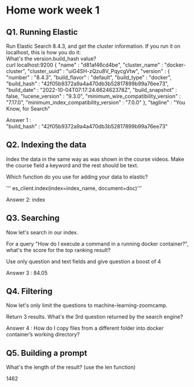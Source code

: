 # Home work week 1

## Q1. Running Elastic  
Run Elastic Search 8.4.3, and get the cluster information. If you run it on localhost, this is how you do it:  
What's the version.build_hash value?  
 curl localhost:9200
{
  "name" : "d81af46cd4be",
  "cluster_name" : "docker-cluster",
  "cluster_uuid" : "uiG4SH-zQzu8V_PqycgVtw",
  "version" : {
    "number" : "8.4.3",
    "build_flavor" : "default",
    "build_type" : "docker",
    "build_hash" : "42f05b9372a9a4a470db3b52817899b99a76ee73",
    "build_date" : "2022-10-04T07:17:24.662462378Z",
    "build_snapshot" : false,
    "lucene_version" : "9.3.0",
    "minimum_wire_compatibility_version" : "7.17.0",
    "minimum_index_compatibility_version" : "7.0.0"
  },
  "tagline" : "You Know, for Search"  

Answer 1 :  
  "build_hash" : "42f05b9372a9a4a470db3b52817899b99a76ee73"

## Q2. Indexing the data
Index the data in the same way as was shown in the course videos. Make the course field a keyword and the rest should be text.  

Which function do you use for adding your data to elastic?

''' es_client.index(index=index_name, document=doc)'''

Answer 2: index

## Q3. Searching
Now let's search in our index.

For a query "How do I execute a command in a running docker container?", what's the score for the top ranking result?

Use only question and text fields and give question a boost of 4

Answer 3 : 84.05
## Q4. Filtering
Now let's only limit the questions to machine-learning-zoomcamp.

Return 3 results. What's the 3rd question returned by the search engine?  

Answer 4 : How do I copy files from a different folder into docker container’s working directory?

## Q5. Building a prompt
What's the length of the result? (use the len function)

1462